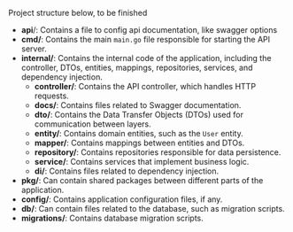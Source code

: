 Project structure below, to be finished


- **api**/: Contains a file to config api documentation, like swagger options
- **cmd/**: Contains the main `main.go` file responsible for starting the API server.
- **internal/**: Contains the internal code of the application, including the controller, DTOs, entities, mappings, repositories, services, and dependency injection.
  - **controller/**: Contains the API controller, which handles HTTP requests.
  - **docs/**: Contains files related to Swagger documentation.
  - **dto/**: Contains the Data Transfer Objects (DTOs) used for communication between layers.
  - **entity/**: Contains domain entities, such as the `User` entity.
  - **mapper/**: Contains mappings between entities and DTOs.
  - **repository/**: Contains repositories responsible for data persistence.
  - **service/**: Contains services that implement business logic.
  - **di/**: Contains files related to dependency injection.
- **pkg/**: Can contain shared packages between different parts of the application.
- **config/**: Contains application configuration files, if any.
- **db/**: Can contain files related to the database, such as migration scripts.
- **migrations/**: Contains database migration scripts.
